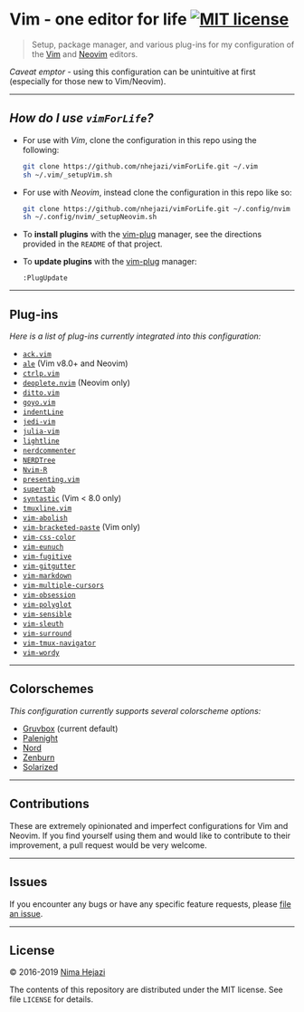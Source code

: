 # Vim - one editor for life [![MIT license](http://img.shields.io/badge/license-MIT-brightgreen.svg)](http://opensource.org/licenses/MIT)

> Setup, package manager, and various plug-ins for my configuration of the
> [Vim](http://www.vim.org/index.php) and [Neovim](https://neovim.io/)
> editors.

_Caveat emptor_ - using this configuration can be unintuitive at first
(especially for those new to Vim/Neovim).

---

## _How do I use `vimForLife`?_

* For use with _Vim_, clone the configuration in this repo using the following:
  ```bash
  git clone https://github.com/nhejazi/vimForLife.git ~/.vim
  sh ~/.vim/_setupVim.sh
  ```

- For use with _Neovim_, instead clone the configuration in this repo like so:
  ```bash
  git clone https://github.com/nhejazi/vimForLife.git ~/.config/nvim
  sh ~/.config/nvim/_setupNeovim.sh
  ```

- To __install plugins__ with the
[vim-plug](https://github.com/junegunn/vim-plug) manager, see the directions
provided in the `README` of that project.

- To __update plugins__ with the
[vim-plug](https://github.com/junegunn/vim-plug) manager:
  ```vim
  :PlugUpdate
  ```

---

## Plug-ins

_Here is a list of plug-ins currently integrated into this configuration:_

* [`ack.vim`](https://github.com/mileszs/ack.vim)
* [`ale`](https://github.com/w0rp/ale) (Vim v8.0+ and Neovim)
* [`ctrlp.vim`](https://github.com/ctrlpvim/ctrlp.vim)
* [`deoplete.nvim`](https://github.com/Shougo/deoplete.nvim) (Neovim only)
* [`ditto.vim`](https://github.com/dbmrq/vim-ditto)
* [`goyo.vim`](https://github.com/junegunn/goyo.vim)
* [`indentLine`](https://github.com/Yggdroot/indentLine)
* [`jedi-vim`](https://github.com/davidhalter/jedi-vim)
* [`julia-vim`](https://github.com/JuliaEditorSupport/julia-vim)
* [`lightline`](https://github.com/itchyny/lightline.vim)
* [`nerdcommenter`](https://github.com/scrooloose/nerdcommenter)
* [`NERDTree`](https://github.com/scrooloose/nerdtree)
* [`Nvim-R`](https://github.com/jalvesaq/Nvim-R)
* [`presenting.vim`](https://github.com/sotte/presenting.vim)
* [`supertab`](https://github.com/ervandew/supertab)
* [`syntastic`](https://github.com/vim-syntastic/syntastic) (Vim < 8.0 only)
* [`tmuxline.vim`](https://github.com/edkolev/tmuxline.vim)
* [`vim-abolish`](https://github.com/tpope/tpope-vim-abolish)
* [`vim-bracketed-paste`](https://github.com/ConradIrwin/vim-bracketed-paste)
   (Vim only)
* [`vim-css-color`](https://github.com/ap/vim-css-color)
* [`vim-eunuch`](https://github.com/tpope/vim-eunuch)
* [`vim-fugitive`](https://github.com/tpope/vim-fugitive)
* [`vim-gitgutter`](https://github.com/airblade/vim-gitgutter)
* [`vim-markdown`](https://github.com/plasticboy/vim-markdown)
* [`vim-multiple-cursors`](https://github.com/terryma/vim-multiple-cursors)
* [`vim-obsession`](https://github.com/tpope/vim-obsession)
* [`vim-polyglot`](https://github.com/sheerun/vim-polyglot)
* [`vim-sensible`](https://github.com/tpope/vim-sensible)
* [`vim-sleuth`](https://github.com/tpope/vim-sleuth)
* [`vim-surround`](https://github.com/tpope/vim-surround)
* [`vim-tmux-navigator`](https://github.com/christoomey/vim-tmux-navigator)
* [`vim-wordy`](https://github.com/reedes/vim-wordy)

---

## Colorschemes

_This configuration currently supports several colorscheme options:_

* [Gruvbox](https://github.com/morhetz/gruvbox) (current default)
* [Palenight](https://github.com/drewtempelmeyer/palenight.vim)
* [Nord](https://github.com/arcticicestudio/nord-vim)
* [Zenburn](https://github.com/jnurmine/Zenburn)
* [Solarized](https://github.com/altercation/vim-colors-solarized)

---

## Contributions

These are extremely opinionated and imperfect configurations for Vim and Neovim.
If you find yourself using them and would like to contribute to their
improvement, a pull request would be very welcome.

---

## Issues

If you encounter any bugs or have any specific feature requests, please [file an
issue](https://github.com/nhejazi/vimForLife/issues).

---

## License

&copy; 2016-2019 [Nima Hejazi](https://nimahejazi.org)

The contents of this repository are distributed under the MIT license. See file
`LICENSE` for details.

